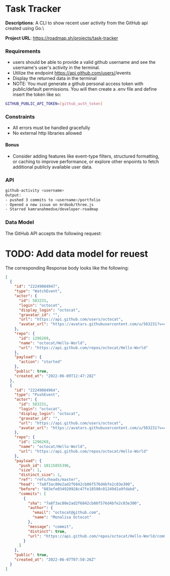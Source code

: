 # Task Tracker

**Descriptions**: A CLI to show recent user activity from the GitHub api created using Go.\

**Project URL**: https://roadmap.sh/projects/task-tracker

### Requirements

- users should be able to provide a valid github username and see the username's user's activity in the terminal.
- Utilize the endpoint https://api.github.com/users/<username>/events
- Display the returned data in the terminal
- NOTE: You must generate a github personal access token with public/default permissions. You will then create a .env file and define insert the token like so:

```sh
GITHUB_PUBLIC_API_TOKEN=[github_auth_token]
```

### Constraints

- All errors must be handled gracefully
- No external http libraries allowed

#### Bonus ####

- Consider adding features like event-type filters, structured formatting, or caching to improve performance, or explore other enpoints to fetch additional publicly available user data.

### API

```bash
github-activity <username>
Output:
- pushed 3 commits to <username>/portfolio
- Opened a new issue on mrdoob/three.js
- Starred kamranahmedse/developer-roadmap
```

### Data Model

The GitHub API accepts the following request:

# TODO: Add data model for reuest #

The corresponding Response body looks like the following:

```json
[
  {
    "id": "22249084947",
    "type": "WatchEvent",
    "actor": {
      "id": 583231,
      "login": "octocat",
      "display_login": "octocat",
      "gravatar_id": "",
      "url": "https://api.github.com/users/octocat",
      "avatar_url": "https://avatars.githubusercontent.com/u/583231?v=4"
    },
    "repo": {
      "id": 1296269,
      "name": "octocat/Hello-World",
      "url": "https://api.github.com/repos/octocat/Hello-World"
    },
    "payload": {
      "action": "started"
    },
    "public": true,
    "created_at": "2022-06-09T12:47:28Z"
  },
  {
    "id": "22249084964",
    "type": "PushEvent",
    "actor": {
      "id": 583231,
      "login": "octocat",
      "display_login": "octocat",
      "gravatar_id": "",
      "url": "https://api.github.com/users/octocat",
      "avatar_url": "https://avatars.githubusercontent.com/u/583231?v=4"
    },
    "repo": {
      "id": 1296269,
      "name": "octocat/Hello-World",
      "url": "https://api.github.com/repos/octocat/Hello-World"
    },
    "payload": {
      "push_id": 10115855396,
      "size": 1,
      "distinct_size": 1,
      "ref": "refs/heads/master",
      "head": "7a8f3ac80e2ad2f6842cb86f576d4bfe2c03e300",
      "before": "883efe034920928c47fe18598c01249d1a9fdabd",
      "commits": [
        {
          "sha": "7a8f3ac80e2ad2f6842cb86f576d4bfe2c03e300",
          "author": {
            "email": "octocat@github.com",
            "name": "Monalisa Octocat"
          },
          "message": "commit",
          "distinct": true,
          "url": "https://api.github.com/repos/octocat/Hello-World/commits/7a8f3ac80e2ad2f6842cb86f576d4bfe2c03e300"
        }
      ]
    },
    "public": true,
    "created_at": "2022-06-07T07:50:26Z"
  }
]
```


